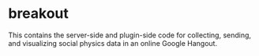 # breakout

This contains the server-side and plugin-side code for collecting,
sending, and visualizing social physics data in an online Google Hangout.